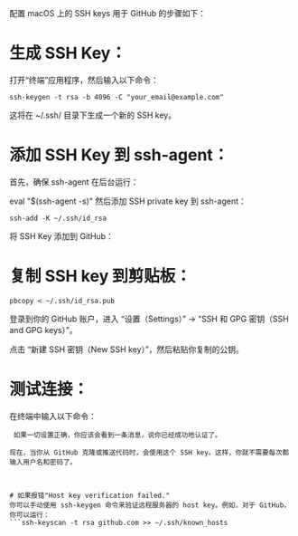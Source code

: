 
配置 macOS 上的 SSH keys 用于 GitHub 的步骤如下：

# 生成 SSH Key：

 打开“终端”应用程序，然后输入以下命令：
```ssh-config
ssh-keygen -t rsa -b 4096 -C "your_email@example.com"
```
 这将在 ~/.ssh/ 目录下生成一个新的 SSH key。

# 添加 SSH Key 到 ssh-agent：

 首先，确保 ssh-agent 在后台运行：

eval "$(ssh-agent -s)"
 然后添加 SSH private key 到 ssh-agent：
```ssh-config
ssh-add -K ~/.ssh/id_rsa
```
将 SSH Key 添加到 GitHub：

# 复制 SSH key 到剪贴板：
```ssh-config
pbcopy < ~/.ssh/id_rsa.pub
```
登录到你的 GitHub 账户，进入 “设置（Settings）” -> “SSH 和 GPG 密钥（SSH and GPG keys）”。

点击 “新建 SSH 密钥（New SSH key）”，然后粘贴你复制的公钥。

# 测试连接：

 在终端中输入以下命令：

```ssh -T git@github.com
 如果一切设置正确，你应该会看到一条消息，说你已经成功地认证了。

现在，当你从 GitHub 克隆或推送代码时，会使用这个 SSH key。这样，你就不需要每次都输入用户名和密码了。



# 如果报错"Host key verification failed."
你可以手动使用 ssh-keygen 命令来验证远程服务器的 host key。例如，对于 GitHub，你可以运行：
```ssh-keyscan -t rsa github.com >> ~/.ssh/known_hosts